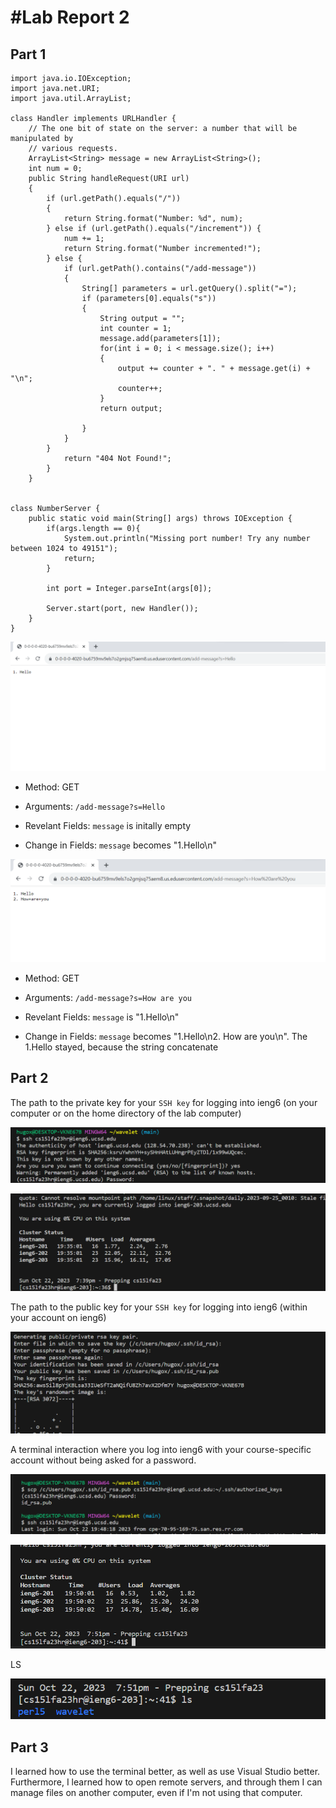 #Lab Report 2        
=========


Part 1
---------
```
import java.io.IOException;
import java.net.URI;
import java.util.ArrayList;

class Handler implements URLHandler {
    // The one bit of state on the server: a number that will be manipulated by
    // various requests.
    ArrayList<String> message = new ArrayList<String>();
    int num = 0;
    public String handleRequest(URI url)
    {
        if (url.getPath().equals("/")) 
        {
            return String.format("Number: %d", num);
        } else if (url.getPath().equals("/increment")) {
            num += 1;
            return String.format("Number incremented!");
        } else {
            if (url.getPath().contains("/add-message"))
            {
                String[] parameters = url.getQuery().split("=");
                if (parameters[0].equals("s"))
                {
                    String output = "";
                    int counter = 1;
                    message.add(parameters[1]);
                    for(int i = 0; i < message.size(); i++)
                    {
                        output += counter + ". " + message.get(i) + "\n";
                        counter++;
                    } 
                    return output;
        
                }
            }
        }
            return "404 Not Found!";
        }
    }


class NumberServer {
    public static void main(String[] args) throws IOException {
        if(args.length == 0){
            System.out.println("Missing port number! Try any number between 1024 to 49151");
            return;
        }

        int port = Integer.parseInt(args[0]);

        Server.start(port, new Handler());
    }
}
```
![Image](ph25.png)

- Method: GET

- Arguments: `/add-message?s=Hello`

- Revelant Fields: `message` is initally empty

- Change in Fields: `message` becomes "1.Hello\n"

![Image](ph26.png)

- Method: GET

- Arguments: `/add-message?s=How are you`

- Revelant Fields: `message` is "1.Hello\n"

- Change in Fields: `message` becomes "1.Hello\n2. How are you\n". The 1.Hello stayed, because the string concatenate


Part 2
---------

The path to the private key for your `SSH key` for logging into ieng6 (on your computer or on the home directory of the lab computer)

![Image](ph20.png)

![Image](ph21.png)

The path to the public key for your `SSH key` for logging into ieng6 (within your account on ieng6)

![Image](ph22.png)

A terminal interaction where you log into ieng6 with your course-specific account without being asked for a password.

![Image](ph23.png)

![Image](ph24.png)

LS

![Image](ph27.png)

Part 3
---------

I learned how to use the terminal better, as well as use Visual Studio better. Furthermore, I learned how to open remote servers, and through them I can manage files on another computer, even if I'm not using that computer.





  


